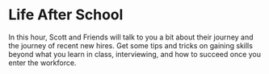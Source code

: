 # Life After School

In this hour, Scott and Friends will talk to you a bit about their journey and the journey of recent new hires. Get some tips and tricks on gaining skills beyond what you learn in class, interviewing, and how to succeed once you enter the workforce. 
